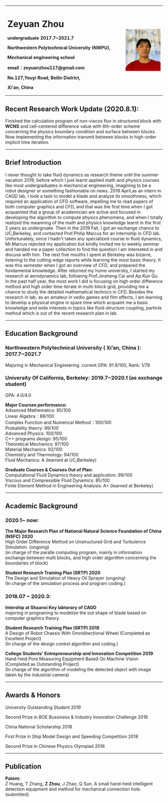 <table border="0">
  <tr>
    <td width="75%">
      <h1>Zeyuan Zhou</h1>
      <p><b>undergraduate 2017.7~2021.7</b></p>
      <p><b>Northwestern Polytechnical University (NWPU),</b></p>
      <p><b>Mechanical engineering school</b></p>
      <p><b>email：zeyuanzhou117@gmail.com</b></p>
      <p><b>No.127,Youyi Road, Beilin District,</b></p>
      <p><b>Xi'an, China</b></p>
    </td>
    <td width="25%">
      <img src="/image.jpg" width="100%">   
    </td>
  </tr>
</table>


## Recent Research Work Update (2020.8.1):
Finished the calculation program of non-viscos flux in structured block with **WCNS** and cell-centered difference value with 6th-order scheme concerning the physics boundary condition and surface between blocks. Now implementing the information transmit between blocks in high-order implicit time iteration.

------------------------------------------------------------------------------------------------------------------------------------------------------------------------
## Brief Introduction
I never thought to take fluid dynamics as research theme until the summer vacation 2019, before which I just learnt applied math and physics courses like most undergraduates in mechanical engineering, imagining to be a robot designer or something fashionable on news. 2019 April,as an intern in CAGD lab, I took a task to model a blade and analyze its smoothness, which required an application of CFD software, impelling me to read papers of both computer graphics and CFD, and that was the first time when I got acquainted that a group of academician are active and focused  in developing the algorithm to compute physics phenomena, and when I totally realized the meanning of the math and physics knowledge learnt in the first 2 years as undergruate. Then in the 2019 Fall, I got an exchange chance to UC,Berkeley, and contacted Prof.Philip Marcus for an internship in CFD lab. Unfortunately, since I hadn't taken any specialized course in fluid dynamics, Mr.Marcus rejected my application but kindly invited me to weekly seminar and handed me a paper collection to find the question I am interested in and discuss with him. The next five mouths I spent at Berkeley was bizarre, listening to the cutting-edge reports while learning the most basic theory. It was this semester when I got an overview of CFD, and prepared the fundamental knowledge. After returned my home university, I started my research at aerodynamics lab, following Prof.Jinsheng Cai and Ap.Kun Qu. In the past half year, the most work I did is focusing on high order difference method and high order time iterate in multi-block grid, providing me a chance to study the detailed mathematical technics in CFD. Besides the research in lab, as an amateur in vedio games and film effects, I am learning to develop a physical engine in spare time which acquaint me a basic knowledge and wide interests in topics like fluid-structure coupling, particle method which is out of the recent research plan in lab.   

--------------------------------------------------------------------------------------------------------------------------------------------------------------------------
## Education Background
### Northwestern Polytechnical University ( Xi’an, China ):     2017.7~2021.7
Majoring in Mechanical Engineering. current GPA: 91.9/100,  Rank: 1/78
### University Of California, Berkeley:     2019.7~2020.1 (as exchange student)
GPA: 4.0/4.0 

**Major Courses performance:** <br>
Advanced Mathematics: 95/100 <br> 
Linear Algebra：89/100  <br> 
Complex Function and Numerical Method：100/100 <br>
Probability theory: 99/100 <br>
Advanced Physics: 100/100 <br>
C++ programs design: 95/100 <br>
Theoretical Mechanics: 97/100 <br>
Material Mechanics: 92/100 <br>
Chemistry and Thermology: 94/100  <br>
Fluid Mechanics: A (learned at UC,Berkeley) <br>

**Graduate Courses & Courses Out of Plan:**  <br>
Computational Fluid Dynamics theory and application: 99/100 <br>
Viscous and Compressible Fluid Dynamics: 85/100 <br>
Finite Element Method in Engineering Analysis: A+ (learned at Berkeley) <br>

------------------------------------------------------------------------------------------------------------------------------------------------------------------------
## Academic Background
### 2020.1~ now:
**The Major Research Plan of National Natural Science Foundation of China (NSFC) 2020**<br>
High Order Difference Method on Unstructured Grid and Turbulence Simulation. (ongoing)<br>
(in charge of the paralle computing program, mainly in information exchange between multi blocks, and high order algorithm concerning the boundaries of block)

**Student Research Training Plan (SRTP) 2020**<br>
The Design and Simulation of Heavy Oil Sprayer (ongoing)<br>
(In charge of the simulation process and program coding.)

### 2018.07 ~ 2020.3:

**Intership at Shaanxi Key labtorary of CAGD**<br>
majoring in programing to modelize the out shape of blade based on computer graphics theory.<br>

**Student Research Training Plan (SRTP) 2019**<br>
A Design of Robot Chassis With Omnidirectional Wheel (Completed as Excellent Project)<br>
(In charge of the design control algorithm and coding.) 

**College Students' Entrepreneurship and Innovation Competition 2019**<br>
Hand-held Pore Measuring Equipment Based On Machine Vision (Completed as Outstanding Project)<br>
(In charge of the algorithm of modeling the detected object with image taken by the industrial camera)

-----------------------------------------------------------------------------------------------------------------------------------------------------------------------
## Awards & Honors 

University Outstanding Student 2019<br>

Second Prize in BOE Bussiness & Industry Innovation Challenge 2019<br>

China National Scholarship 2018<br>

First Prize in Ship Model Design and Speeding Competition 2018<br>

Second Prize in Chinese Physics Olympiad 2016 <br>

------------------------------------------------------------------------------------------------------------------------------------------------------------------------
## Publication

**Patent:** <br>
Z Huang, T Zhang, **Z Zhou**, J Zhao, Q Sun. A small hand-held intelligent detection equipment and method for mechanical connection hole. (submitted)
